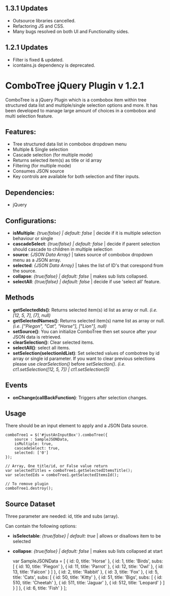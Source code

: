 ## 1.3.1 Updates

- Outsource libraries cancelled.
- Refactoring JS and CSS.
- Many bugs resolved on both UI and Functionality sides.

## 1.2.1 Updates

- Filter is fixed & updated.
- icontains.js dependency is deprecated.

# ComboTree jQuery Plugin v 1.2.1

ComboTree is a jQuery Plugin which is a combobox item within tree structured data list and multiple/single selection options and more. It has been developed to manage large amount of choices in a combobox and multi selection feature.

## Features:

- Tree structured data list in combobox dropdown menu
- Multiple & Single selection
- Cascade selection (for multiple mode)
- Returns selected item(s) as title or id array
- Filtering (for multiple mode)
- Consumes JSON source
- Key controls are available for both selection and filter inputs.

## Dependencies:

- jQuery

## Configurations:

- **isMultiple**: _{true/false} | default: false_ | decide if it is multiple selection behaviour or single
- **cascadeSelect**: _{true/false} | default: false_ | decide if parent selection should cascade to children in multiple selection
- **source**: _{JSON Data Array}_ | takes source of combobox dropdown menu as a JSON array.
- **selected**: _{JSON Data Array}_ | takes the list of ID's that corespond from the source.
- **collapse**: _{true/false} | default: false_ | makes sub lists collapsed.
- **selectAll**: _{true/false} | default: false_ | decide if use 'select all' feature.

## Methods

- **getSelectedIds()**: Returns selected item(s) id list as array or null. _(i.e. [12, 5, 7], [7], null)_
- **getSelectedNames()**: Returns selected item(s) name list as array or null. _(i.e. ["Piegon", "Cat", "Horse"], ["Lion"], null)_
- **setSource()**: You can initialize ComboTree then set source after your JSON data is retrieved.
- **clearSelection()**: Clear selected items.
- **selectAll()**: select all items.
- **setSelection(selectionIdList)**: Set selected values of combotree by id array or single id parameter. If you want to clear previous selections please use _clearSelection()_ before _setSelection()_. _(i.e. ct1.setSelection([12, 5, 7]) | ct1.setSelection(5)_

## Events

- **onChange(callBackFunction)**: Triggers after selection changes.

## Usage

There should be an input element to apply and a JSON Data source.

    comboTree1 = $('#justAnInputBox').comboTree({
    	source : SampleJSONData,
    	isMultiple: true,
    	cascadeSelect: true,
    	selected: ['0']
    });

    // Array, One title/id, or False value return
    var selectedTitles = comboTree1.getSelectedItemsTitle();
    var selectedIds = comboTree1.getSelectedItemsId();

    // To remove plugin
    comboTree1.destroy();

## Source Dataset

Three parameter are needed: id, title and subs (array).

Can contain the following options:

- **isSelectable**: _{true/false} | default: true_ | allows or disallows item to be selected
- **collapse**: _{true/false} | default: false_ | makes sub lists collapsed at start

  var SampleJSONData = [
  {
  id: 0,
  title: 'Horse'
  }, {
  id: 1,
  title: 'Birds',
  subs: [
  {
  id: 10,
  title: 'Piegon'
  }, {
  id: 11,
  title: 'Parrot'
  }, {
  id: 12,
  title: 'Owl'
  }, {
  id: 13,
  title: 'Falcon'
  }
  ]
  }, {
  id: 2,
  title: 'Rabbit'
  }, {
  id: 3,
  title: 'Fox'
  }, {
  id: 5,
  title: 'Cats',
  subs: [
  {
  id: 50,
  title: 'Kitty'
  }, {
  id: 51,
  title: 'Bigs',
  subs: [
  {
  id: 510,
  title: 'Cheetah'
  }, {
  id: 511,
  title: 'Jaguar'
  }, {
  id: 512,
  title: 'Leopard'
  }
  ]
  }
  ]
  }, {
  id: 6,
  title: 'Fish'
  }
  ];


